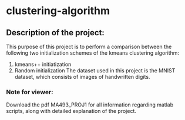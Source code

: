 # clustering-algorithm
## Description of the project:
This purpose of this project is to perform a comparison between the following two initialization schemes of the kmeans clustering algorithm:
1. kmeans++ initiatization
2. Random initialization
The dataset used in this project is the MNIST dataset, which consists of images of handwritten digits.

### **Note for viewer:**
Download the pdf MA493_PROJ1 for all information regarding matlab scripts, along with detailed explanation of the project.
